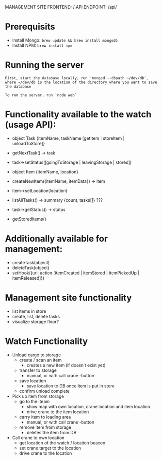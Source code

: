 

MANAGEMENT SITE FRONTEND: /
API ENDPOINT: /api/

# Prerequisits

- Install Mongo: `brew update && brew install mongodb`
- Install NPM: `brew install npm`


# Running the server

    First, start the database locally, run 'mongod --dbpath ~/dev/db', where ~/dev/db is the location of the directory where you want to save the database

    To run the server, run `node web`



# Functionality available to the watch (usage API):
- object Task {itemName, taskName [getItem | storeItem | unloadToStore]}
- getNextTask() -> task
- task->setStatus([goingToStorage | leavingStorage | stored])
- object Item {itemName, location}
- createNewItem({itemName, itemData}) -> item
- item->setLocation(location)

- listAllTasks() -> summary {count, tasks[]} ???
- task->getStatus() -> status
- getStoredItems()

# Additionally available for management:
- createTask(object)
- deleteTask(object)
- setHook({url, action [itemCreated | itemStored | itemPickedUp | itemReleased]})

# Management site functionality
- list items in store
- create, list, delete tasks
- visualize storage floor?

# Watch Functionality
- Unload cargo to storage
    + create / scan an item
        * creates a new item (if doesn't exist yet)
    + transfer to storage
        * manual, or with call crane -button
    + save location
        * save location to DB once item is put in store
    + confirm unload complete
- Pick up item from storage
    + go to the iteam
        * show map with own location, crane location and item location
        * drive crane to the item location
    + carry item to loading area
        * manual, or with call crane -button
    + remove item from storage
        * deletes the item from DB
- Call crane to own location
    + get location of the watch / location beacon
    + set crane target to the location
    + drive crane to the location

